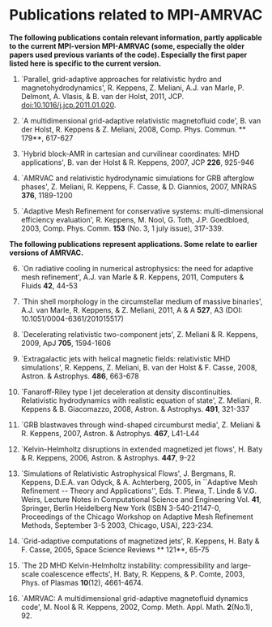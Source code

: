 # Publications related to MPI-AMRVAC

**The following publications contain relevant information, partly applicable to
the current MPI-version MPI-AMRVAC (some, especially the older papers used
previous variants of the code). Especially the first paper listed here is
specific to the current version.**

  1. `Parallel, grid-adaptive approaches for relativistic hydro and magnetohydrodynamics', R. Keppens, Z. Meliani, A.J. van Marle, P. Delmont, A. Vlasis, &amp; B. van der Holst, 2011, JCP. [doi:10.1016/j.jcp.2011.01.020](http://dx.doi.org/10.1016/j.jcp.2011.01.020).

  2. `A multidimensional grid-adaptive relativistic magnetofluid code', B. van der Holst, R. Keppens &amp; Z. Meliani, 2008, Comp. Phys. Commun. ** 179**, 617-627

  3. `Hybrid block-AMR in cartesian and curvilinear coordinates: MHD applications', B. van der Holst &amp; R. Keppens, 2007, JCP **226**, 925-946

  4. `AMRVAC and relativistic hydrodynamic simulations for GRB afterglow phases', Z. Meliani, R. Keppens, F. Casse, &amp; D. Giannios, 2007, MNRAS **376**, 1189-1200

  5. `Adaptive Mesh Refinement for conservative systems: multi-dimensional efficiency evaluation', R. Keppens, M. Nool, G. Toth, J.P. Goedbloed, 2003, Comp. Phys. Comm. **153** (No. 3, 1 july issue), 317-339.

**The following publications represent applications. Some relate to earlier versions of AMRVAC.**

  6. `On radiative cooling in numerical astrophysics: the need for adaptive mesh refinement', A.J. van Marle &amp; R. Keppens, 2011, Computers &amp; Fluids **42**, 44-53

  7. `Thin shell morphology in the circumstellar medium of massive binaries', A.J. van Marle, R. Keppens, &amp; Z. Meliani, 2011, A &amp; A **527**, A3 (DOI: 10.1051/0004-6361/201015517)

  8. `Decelerating relativistic two-component jets', Z. Meliani &amp; R. Keppens, 2009, ApJ **705**, 1594-1606

  9. `Extragalactic jets with helical magnetic fields: relativistic MHD simulations', R. Keppens, Z. Meliani, B. van der Holst &amp; F. Casse, 2008, Astron. &amp; Astrophys. **486**, 663-678

  10. `Fanaroff-Riley type I jet deceleration at density discontinuities. Relativistic hydrodynamics with realistic equation of state', Z. Meliani, R. Keppens &amp; B. Giacomazzo, 2008, Astron. &amp; Astrophys. **491**, 321-337

  11. `GRB blastwaves through wind-shaped circumburst media', Z. Meliani &amp; R. Keppens, 2007, Astron. &amp; Astrophys. **467**, L41-L44

  12. `Kelvin-Helmholtz disruptions in extended magnetized jet flows', H. Baty &amp; R. Keppens, 2006, Astron. &amp; Astrophys. **447**, 9-22

  13. `Simulations of Relativistic Astrophysical Flows', J. Bergmans, R. Keppens, D.E.A. van Odyck, &amp; A. Achterberg, 2005, in ``Adaptive Mesh Refinement -- Theory and Applications'', Eds. T. Plewa, T. Linde &amp; V.G. Weirs, Lecture Notes in Computational Science and Engineering Vol. **41**, Springer, Berlin Heidelberg New York (ISBN 3-540-21147-0, Proceedings of the Chicago Workshop on Adaptive Mesh Refinement Methods, September 3-5 2003, Chicago, USA), 223-234.

  14. `Grid-adaptive computations of magnetized jets', R. Keppens, H. Baty &amp; F. Casse, 2005, Space Science Reviews ** 121**, 65-75

  15. `The 2D MHD Kelvin-Helmholtz instability: compressibility and large-scale coalescence effects', H. Baty, R. Keppens, &amp; P. Comte, 2003, Phys. of Plasmas **10**(12), 4661-4674.

  16. `AMRVAC: A multidimensional grid-adaptive magnetofluid dynamics code', M. Nool &amp; R. Keppens, 2002, Comp. Meth. Appl. Math. **2**(No.1), 92.
